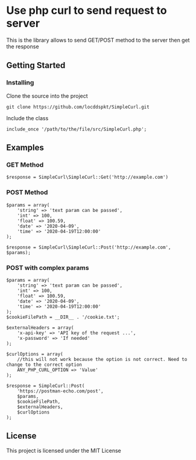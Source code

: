 # Use php curl to send request to server

This is the library allows to send GET/POST method to the server then get the response

## Getting Started

### Installing

Clone the source into the project

```
git clone https://github.com/locddspkt/SimpleCurl.git
```

Include the class

```
include_once '/path/to/the/file/src/SimpleCurl.php';
```

## Examples
### GET Method

```
$response = SimpleCurl\SimpleCurl::Get('http://example.com')
```

### POST Method

```
$params = array(
    'string' => 'text param can be passed', 
    'int' => 100,
    'float' => 100.59,
    'date' => '2020-04-09',
    'time' => '2020-04-19T12:00:00'
);

$response = SimpleCurl\SimpleCurl::Post('http://example.com', $params);
```
### POST with complex params
```
$params = array(
    'string' => 'text param can be passed',
    'int' => 100,
    'float' => 100.59,
    'date' => '2020-04-09',
    'time' => '2020-04-19T12:00:00'
);
$cookieFilePath = __DIR__ . '/cookie.txt';

$externalHeaders = array(
    'x-api-key' => 'API key of the request ...',
    'x-password' => 'If needed'
);

$curlOptions = array(
    //this will not work because the option is not correct. Need to change to the correct option
    ANY_PHP_CURL_OPTION => 'Value'
);

$response = SimpleCurl::Post(
    'https://postman-echo.com/post',
    $params,
    $cookieFilePath,
    $externalHeaders,
    $curlOptions
);
```
## License

This project is licensed under the MIT License
